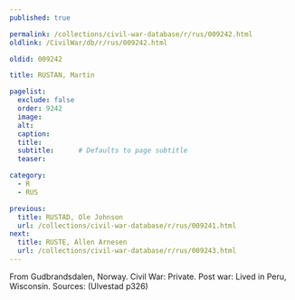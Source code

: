 ```yaml
---
published: true

permalink: /collections/civil-war-database/r/rus/009242.html
oldlink: /CivilWar/db/r/rus/009242.html

oldid: 009242

title: RUSTAN, Martin

pagelist:
  exclude: false
  order: 9242
  image: 
  alt:
  caption:
  title:
  subtitle:      # Defaults to page subtitle
  teaser:

category: 
  - R 
  - RUS

previous:
  title: RUSTAD, Ole Johnson
  url: /collections/civil-war-database/r/rus/009241.html  
next:
  title: RUSTE, Allen Arnesen
  url: /collections/civil-war-database/r/rus/009243.html   
---
```

From Gudbrandsdalen, Norway. Civil War: Private. Post war: Lived in Peru, Wisconsin. Sources: (Ulvestad p326)